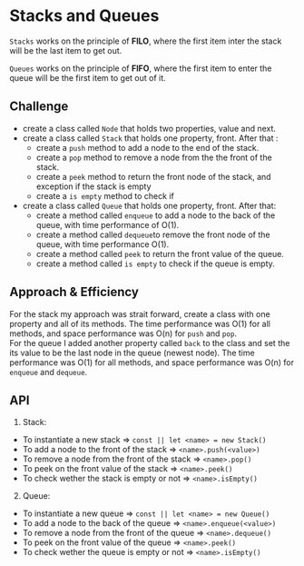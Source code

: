 # Stacks and Queues
`Stacks` works on the principle of **FILO**, where the first item inter the stack will be the last item to get out.

`Queues` works on the principle of **FIFO**, where the first item to enter the queue will be the first item to get out of it.

## Challenge
- create a class called `Node` that holds two properties, value and next.
- create a class called `Stack` that holds one property, front. After that :
  - create a `push` method to add a node to the end of the stack.
  - create a `pop` method to remove a node from the the front of the stack.
  - create a `peek` method to return the front node of the stack, and exception if the stack is empty
  - create a `is empty` method to check if 
- create a class called `Queue` that holds one property, front. After that:
  - create a method called `enqueue` to add a node to the back of the queue, with time performance of O(1).
  - create a method called `dequeue`to remove the front node of the queue, with time performance O(1).
  - create a method called `peek` to return the front value of the queue.
  - create a method called `is empty` to check if the queue is empty.

## Approach & Efficiency
For the stack my approach was strait forward, create a class with one property and all of its methods. The time performance was O(1) for all methods, and space performance was O(n) for `push` and `pop`.  
For the queue I added another property called `back` to the class and set the its value to be the last node in the queue (newest node). The time performance was O(1) for all methods, and space performance was O(n) for `enqueue` and `dequeue`.

## API  

1. Stack:  
  - To instantiate a new stack => `const || let <name> = new Stack()`
  - To add a node to the front of the stack => `<name>.push(<value>)`
  - To remove a node from the front of the stack => `<name>.pop()`
  - To peek on the front value of the stack => `<name>.peek()`
  - To check wether the stack is empty or not => `<name>.isEmpty()`
2. Queue:
  - To instantiate a new queue => `const || let <name> = new Queue()`
  - To add a node to the back of the queue => `<name>.enqueue(<value>)`
  - To remove a node from the front of the queue => `<name>.dequeue()`
  - To peek on the front value of the queue => `<name>.peek()`
  - To check wether the queue is empty or not => `<name>.isEmpty()`